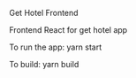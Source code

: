 Get Hotel Frontend

Frontend React for get hotel app

To run the app:
yarn start

To build:
yarn build
